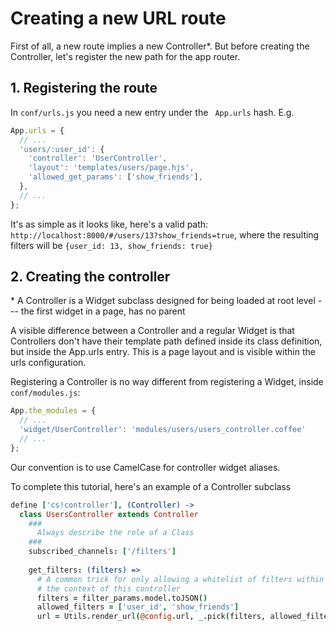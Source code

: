 # Creating a new URL route

First of all, a new route implies a new Controller*. But before creating the Controller, let's register the new path for the app router.

## 1. Registering the route

In `conf/urls.js` you need a new entry under the ` App.urls` hash. E.g.

```js
App.urls = {
  // ...
  'users/:user_id': {
    'controller': 'UserController',
    'layout': 'templates/users/page.hjs',
    'allowed_get_params': ['show_friends'],
  },
  // ...
};
```

It's as simple as it looks like, here's a valid path: `http://localhost:8000/#/users/13?show_friends=true`, where the resulting filters will be `{user_id: 13, show_friends: true}`

## 2. Creating the controller

\* A Controller is a Widget subclass designed for being loaded at root level --- the first widget in a page, has no parent

A visible difference between a Controller and a regular Widget is that Controllers don't have their template path defined inside its class definition, but inside the App.urls entry. This is a page layout and is visible within the urls configuration.

Registering a Controller is no way different from registering a Widget, inside `conf/modules.js`:

```js
App.the_modules = {
  // ...
  'widget/UserController': 'modules/users/users_controller.coffee'
  // ...
};
```

Our convention is to use CamelCase for controller widget aliases.

To complete this tutorial, here's an example of a Controller subclass

```coffee
define ['cs!controller'], (Controller) ->
  class UsersController extends Controller
    ###
      Always describe the role of a Class
    ###
    subscribed_channels: ['/filters']
    
    get_filters: (filters) =>
      # A common trick for only allowing a whitelist of filters within
      # the context of this controller
      filters = filter_params.model.toJSON()
      allowed_filters = ['user_id', 'show_friends']
      url = Utils.render_url(@config.url, _.pick(filters, allowed_filters))
```

